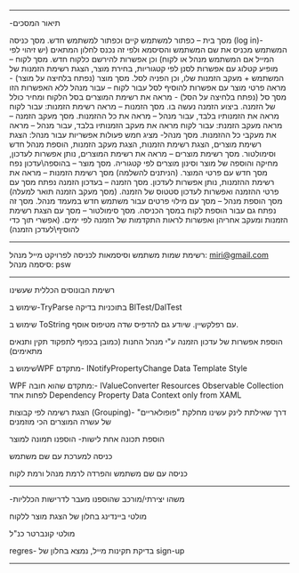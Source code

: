

************************
-תיאור המסכים 

מסך בית – כפתור למשתמש קיים וכפתור למשתמש חדש.
מסך כניסה (log in)-  המשתמש מכניס את שם המשתמש והסיסמא ולפי זה נכנס לחלון המתאים (יש זיהוי לפי המייל אם המשתמש מנהל או לקוח) וכן אפשרות להירשם כלקוח חדש.
מסך לקוח – מופיע קטלוג עם אפשרות לסנן לפי קטגוריות, בחירת מוצר, הצגת רשימת הזמנות של המשתמש + מעקב הזמנות שלו, וכן הפניה לסל.
מסך מוצר (נפתח בלחיצה על מוצר)  - מראה פרטי מוצר עם אפשרות להוסיף לסל עבור לקוח – עבור מנהל ללא האפשרות הזו
מסך סל  (נפתח בלחיצה על הסל) - מראה את רשימת המוצרים בסל הלקוח ומחיר כולל של הזמנה. ביצוע הזמנה נעשה בו.
מסך הזמנות – מראה רשימת הזמנות: עבור לקוח מראה את הזמנותיו בלבד, עבור מנהל – מראה את כל ההזמנות.
מסך מעקב הזמנה – מראה מעקב הזמנת: עבור לקוח מראה את מעקב הזמנותיו בלבד, עבור מנהל – מראה את מעקבי כל ההזמנות.
מסך מנהל- מציג חמש פעולות אפשריות עבור מנהל: הצגת רשימת מוצרים, הצגת רשימת הזמנות, הצגת מעקב הזמנות, הוספת מנהל חדש וסימולטור.
מסך רשימת מוצרים – מראה את רשימת המוצרים, נותן אפשרות לעדכון, מחיקה והוספה של מוצר וסינון מוצרים לפי קטגוריה.
מסך מוצר – בהוספה\עדכון נפח מסך חדש עם פרטי המוצר. (הניתנים להשלמה)
מסך רשימת הזמנות – מראה את רשימת ההזמנות, נותן אפשרות לעדכון.
מסך הזמנה – בעדכון הזמנה נפתח מסך עם פרטי ההזמנה ואפשרות לעדכון סטטוס של הזמנה.
(מסך מעקב הזמנה תואר למעלה)
מסך הוספת מנהל – מסך עם מילוי פרטים עבור משתמש חדש במעמד מנהל. מסך זה נפתח גם עבור הוספת לקוח במסך הכניסה.
מסך סימולטור – מסך עם הצגת רשימת הזמנות ומעקב אחריהן ואפשרות לראות התקדמות של הזמנה לפי ימים. (אפשרי תוך כדי להוסיף\לעדכן הזמנה)

************************
רשימת שמות משתמש וסיסמאות לכניסה לפרויקט 
מייל מנהל: miri@gmail.com
סיסמה מנהל: psw

************************
רשימת הבונוסים הכללית שעשינו

שימוש ב-TryParse בתוכניות בדיקה BlTest/DalTest

שימוש ב ToString עם רפלקשיין. שיודע גם להדפיס שדה מטיפוס אוסף.

הוספת אפשרות של עדכון הזמנה ע"י מנהל החנות (כמובן בכפוף לתפקוד תקין ותנאים מתאימים)

שימוש בWPF מתקדם- 
INotifyPropertyChange
Data Template
Style

WPF מתקדם שהוא חובה:-
IValueConverter 
Resources
Observable Collection לפחות אחד 
Dependency Property
Data Context only from XAML

הצגת רשימה לפי קבוצות (Grouping)-
דרך שאילתת לינק
עשינו מחלקת "פופולאריים"  של עשרה המוצרים הכי מוזמנים

הוספת תכונה אחת לישות- הוספנו תמונה למוצר

כניסה למערכת עם שם משתמש

כניסה עם שם משתמש והפרדה לרמת מנהל ורמת לקוח

************************
-משהו יצירתי/מורכב שהוספנו מעבר לדרישות הכלליות

מולטי ביינדינג בחלון של הצגת מוצר ללקוח

מולטי קונברטר כנ"ל	

regres- 
בדיקת תקינות מייל,
נמצא בחלון של sign-up

************************

